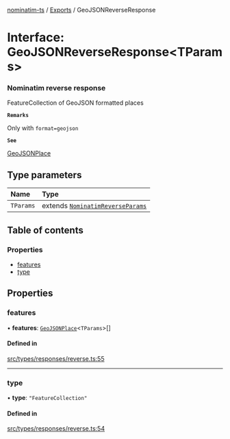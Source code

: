 [nominatim-ts](../README.md) / [Exports](../modules.md) / GeoJSONReverseResponse

# Interface: GeoJSONReverseResponse<TParams\>

### Nominatim reverse response
FeatureCollection of GeoJSON formatted places

**`Remarks`**

Only with `format=geojson`

**`See`**

[GeoJSONPlace](../modules.md#geojsonplace)

## Type parameters

| Name | Type |
| :------ | :------ |
| `TParams` | extends [`NominatimReverseParams`](NominatimReverseParams.md) |

## Table of contents

### Properties

- [features](GeoJSONReverseResponse.md#features)
- [type](GeoJSONReverseResponse.md#type)

## Properties

### features

• **features**: [`GeoJSONPlace`](../modules.md#geojsonplace)<`TParams`\>[]

#### Defined in

[src/types/responses/reverse.ts:55](https://github.com/blksnk/nominatim-js/blob/a025e65/src/types/responses/reverse.ts#L55)

___

### type

• **type**: ``"FeatureCollection"``

#### Defined in

[src/types/responses/reverse.ts:54](https://github.com/blksnk/nominatim-js/blob/a025e65/src/types/responses/reverse.ts#L54)

